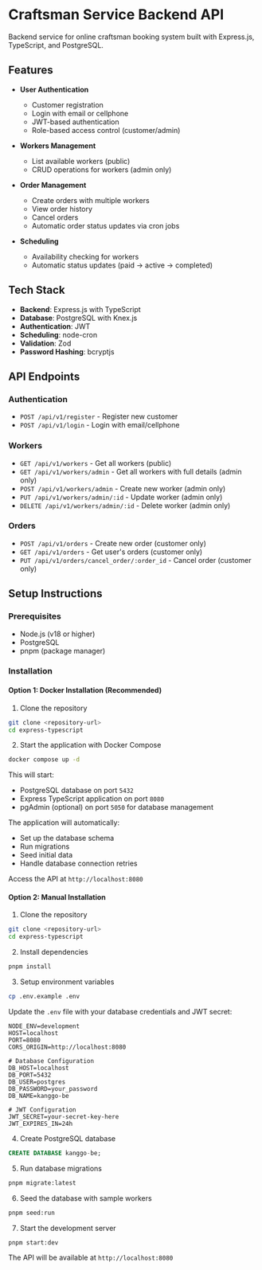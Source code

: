# Craftsman Service Backend API

Backend service for online craftsman booking system built with Express.js, TypeScript, and PostgreSQL.

## Features

- **User Authentication**
  - Customer registration
  - Login with email or cellphone
  - JWT-based authentication
  - Role-based access control (customer/admin)

- **Workers Management**
  - List available workers (public)
  - CRUD operations for workers (admin only)

- **Order Management**
  - Create orders with multiple workers
  - View order history
  - Cancel orders
  - Automatic order status updates via cron jobs

- **Scheduling**
  - Availability checking for workers
  - Automatic status updates (paid → active → completed)

## Tech Stack

- **Backend**: Express.js with TypeScript
- **Database**: PostgreSQL with Knex.js
- **Authentication**: JWT
- **Scheduling**: node-cron
- **Validation**: Zod
- **Password Hashing**: bcryptjs

## API Endpoints

### Authentication

- `POST /api/v1/register` - Register new customer
- `POST /api/v1/login` - Login with email/cellphone

### Workers

- `GET /api/v1/workers` - Get all workers (public)
- `GET /api/v1/workers/admin` - Get all workers with full details (admin only)
- `POST /api/v1/workers/admin` - Create new worker (admin only)
- `PUT /api/v1/workers/admin/:id` - Update worker (admin only)
- `DELETE /api/v1/workers/admin/:id` - Delete worker (admin only)

### Orders

- `POST /api/v1/orders` - Create new order (customer only)
- `GET /api/v1/orders` - Get user's orders (customer only)
- `PUT /api/v1/orders/cancel_order/:order_id` - Cancel order (customer only)

## Setup Instructions

### Prerequisites

- Node.js (v18 or higher)
- PostgreSQL
- pnpm (package manager)

### Installation

#### Option 1: Docker Installation (Recommended)

1. Clone the repository

```bash
git clone <repository-url>
cd express-typescript
```

2. Start the application with Docker Compose

```bash
docker compose up -d
```

This will start:

- PostgreSQL database on port `5432`
- Express TypeScript application on port `8080`
- pgAdmin (optional) on port `5050` for database management

The application will automatically:

- Set up the database schema
- Run migrations
- Seed initial data
- Handle database connection retries

Access the API at `http://localhost:8080`

#### Option 2: Manual Installation

1. Clone the repository

```bash
git clone <repository-url>
cd express-typescript
```

2. Install dependencies

```bash
pnpm install
```

3. Setup environment variables

```bash
cp .env.example .env
```

Update the `.env` file with your database credentials and JWT secret:

```env
NODE_ENV=development
HOST=localhost
PORT=8080
CORS_ORIGIN=http://localhost:8080

# Database Configuration
DB_HOST=localhost
DB_PORT=5432
DB_USER=postgres
DB_PASSWORD=your_password
DB_NAME=kanggo-be

# JWT Configuration
JWT_SECRET=your-secret-key-here
JWT_EXPIRES_IN=24h
```

4. Create PostgreSQL database

```sql
CREATE DATABASE kanggo-be;
```

5. Run database migrations

```bash
pnpm migrate:latest
```

6. Seed the database with sample workers

```bash
pnpm seed:run
```

7. Start the development server

```bash
pnpm start:dev
```

The API will be available at `http://localhost:8080`
